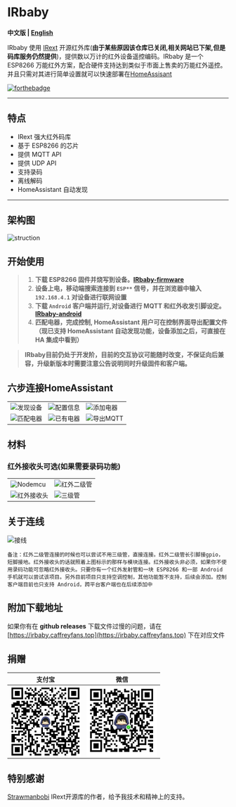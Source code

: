 ﻿# IRbaby
**中文版 | [English](README_en.md)**

IRbaby 使用 [IRext](https://github.com/irext/irext-core) 开源红外库(**由于某些原因该仓库已关闭,相关网站已下架,但是码库服务仍然提供**)，提供数以万计的红外设备遥控编码。IRbaby 是一个 ESP8266 万能红外方案，配合硬件支持达到类似于市面上售卖的万能红外遥控。并且只需对其进行简单设置就可以快速部署在[HomeAssisant](https://www.home-assistant.io)

[![forthebadge](https://forthebadge.com/images/badges/built-with-love.svg)](https://forthebadge.com)

---

## 特点

* IRext 强大红外码库
* 基于 ESP8266 的芯片
* 提供 MQTT API
* 提供 UDP API
* 支持录码
* 离线解码
* HomeAssistant 自动发现
---

## 架构图
![struction](http://irbaby.caffreyfans.top/src/architecture.svg)
## 开始使用
> 1. **下载 ESP8266 固件并烧写到设备。[IRbaby-firmware](https://github.com/Caffreyfans/IRbaby-firmware/releases)**
> 2. **设备上电，移动端搜索连接到 `ESP**` 信号，并在浏览器中输入 `192.168.4.1` 对设备进行联网设置**
> 3. **下载 `Android` 客户端并运行,对设备进行 MQTT 和红外收发引脚设定。[IRbaby-android](https://github.com/Caffreyfans/IRbaby-android/releases)**
> 4. **匹配电器，完成控制, HomeAssistant 用户可在控制界面导出配置文件（现已支持 HomeAssistant 自动发现功能，设备添加之后，可直接在 HA 集成中看到）**

> **IRbaby目前仍处于开发阶，目前的交互协议可能随时改变，不保证向后兼容，升级新版本时需要注意公告说明同时升级固件和客户端。**

## 六步连接HomeAssistant
||||
|---|---|---|
|![发现设备](http://irbaby.caffreyfans.top/src/discovery.jpg) |![配置信息](http://irbaby.caffreyfans.top/src/device_setting.jpg) |![添加电器](http://irbaby.caffreyfans.top/src/select.jpg) |
|![匹配电器](http://irbaby.caffreyfans.top/src/parse.jpg) |![已有电器](http://irbaby.caffreyfans.top/src/main.jpg) |![导出MQTT](http://irbaby.caffreyfans.top/src/mqtt.jpg) |

## 材料
### 红外接收头可选(如果需要录码功能)
|||
|---|---|
|![Nodemcu](http://irbaby.caffreyfans.top/src/nodemcu.jpg) | ![红外二级管](http://irbaby.caffreyfans.top/src/ir_led.jpg) |
![红外接收头](http://irbaby.caffreyfans.top/src/ir_receiver.jpg) | ![三级管](http://irbaby.caffreyfans.top/src/transistor.jpg) |

## 关于连线

![接线](http://irbaby.caffreyfans.top/src/connect.jpg)

`备注：红外二级管连接的时候也可以尝试不用三级管，直接连接。红外二级管长引脚接gpio，短脚接地。红外接收头的话就照着上图标示的那样与模块连接。红外接收头非必须，如果你不使用录码功能可忽略红外接收头。只要你有一个红外发射管和一块 ESP8266 和一部 Android 手机就可以尝试该项目。另外目前项目只支持空调控制，其他功能暂不支持，后续会添加。控制客户端目前也只支持 Android，跨平台客户端也在后续添加中`

## 附加下载地址
如果你有在 **github releases** 下载文件过慢的问题，请在 [https://irbaby.caffreyfans.top](https://irbaby.caffreyfans.top) 下在对应文件

## 捐赠
|支付宝|微信|
|---|---|
<img src="/src/donate-alipay.jpg" align="left" height="160" width="160">  |  <img src="/src/donate-wechat.jpg" align="left" height="160" width="160">

## 特别感谢
[Strawmanbobi](https://github.com/strawmanbobi) IRext开源库的作者，给予我技术和精神上的支持。
